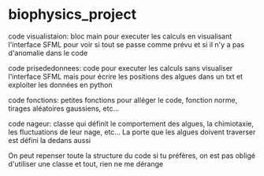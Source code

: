 # biophysics_project

code visualistaion:
bloc main pour executer les calculs en visualisant l'interface SFML pour voir si tout se passe comme prévu et si il n'y a pas d'anomalie dans le code

code prisededonnees:
code pour executer les calculs sans visualiser l'interface SFML mais pour écrire les positions des algues dans un txt et exploiter les données en python

code fonctions:
petites fonctions pour alléger le code,  fonction norme, tirages aléatoires gaussiens, etc...

code nageur:
classe qui définit le comportement des algues, la chimiotaxie, les fluctuations de leur nage, etc...
La porte que les algues doivent traverser est défini la dedans aussi

On peut repenser toute la structure du code si tu préfères, on est pas obligé d'utiliser une classe et tout, rien ne me dérange
